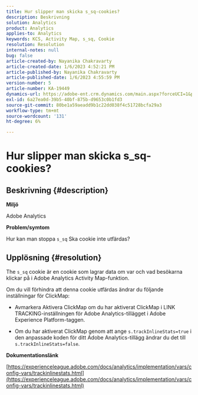 ```yaml
---
title: Hur slipper man skicka s_sq-cookies?
description: Beskrivning
solution: Analytics
product: Analytics
applies-to: Analytics
keywords: KCS, Activity Map, s_sq, Cookie
resolution: Resolution
internal-notes: null
bug: false
article-created-by: Nayanika Chakravarty
article-created-date: 1/6/2023 4:52:21 PM
article-published-by: Nayanika Chakravarty
article-published-date: 1/6/2023 4:55:59 PM
version-number: 5
article-number: KA-19449
dynamics-url: https://adobe-ent.crm.dynamics.com/main.aspx?forceUCI=1&pagetype=entityrecord&etn=knowledgearticle&id=a8f5d877-e28d-ed11-81ac-6045bd006ce9
exl-id: 6a27ea0d-39b5-40bf-875b-d9653c0b1fd3
source-git-commit: 80be1a59aeadd9b1c22dd038f4c51728bcfa29a3
workflow-type: tm+mt
source-wordcount: '131'
ht-degree: 6%

---
```


# Hur slipper man skicka s_sq-cookies?

## Beskrivning {#description}


<b>Miljö</b>

Adobe Analytics

<b>Problem/symtom</b>

Hur kan man stoppa `s_sq` Ska cookie inte utfärdas?


## Upplösning {#resolution}


The `s_sq` cookie är en cookie som lagrar data om var och vad besökarna klickar på i Adobe Analytics Activity Map-funktion.

Om du vill förhindra att denna cookie utfärdas ändrar du följande inställningar för ClickMap:

- Avmarkera Aktivera ClickMap om du har aktiverat ClickMap i LINK TRACKING-inställningen för Adobe Analytics-tillägget i Adobe Experience Platform-taggen.

- Om du har aktiverat ClickMap genom att ange `s.trackInlineStats=true` i den anpassade koden för ditt Adobe Analytics-tillägg ändrar du det till `s.trackInlineStats=false`.

<b>Dokumentationslänk</b>

[https://experienceleague.adobe.com/docs/analytics/implementation/vars/config-vars/trackinlinestats.html](https://experienceleague.adobe.com/docs/analytics/implementation/vars/config-vars/trackinlinestats.html)
